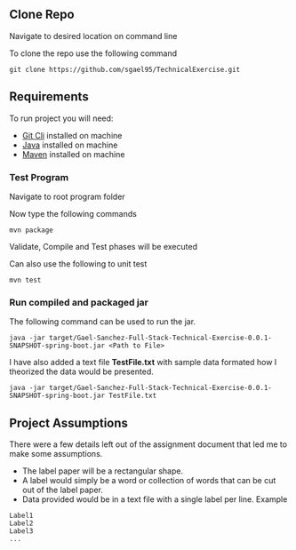 ## Clone Repo
Navigate to desired location on command line

To clone the repo use the following command
```
git clone https://github.com/sgael95/TechnicalExercise.git
```

## Requirements
To run project you will need:
- [Git Cli](https://git-scm.com/book/en/v2/Getting-Started-Installing-Git) installed on machine
- [Java](https://www.java.com/en/download/help/download_options.html) installed on machine
- [Maven](https://maven.apache.org/install.html) installed on machine

### Test Program

Navigate to root program folder

Now type the following commands

```
mvn package
```
Validate, Compile and Test phases will be executed

Can also use the following to unit test
```
mvn test
```

### Run compiled and packaged jar

The following command can be used to run the jar.
```
java -jar target/Gael-Sanchez-Full-Stack-Technical-Exercise-0.0.1-SNAPSHOT-spring-boot.jar <Path to File>
```
I have also added a text file **TestFile.txt** with sample data formated how I theorized the data would be presented.

```
java -jar target/Gael-Sanchez-Full-Stack-Technical-Exercise-0.0.1-SNAPSHOT-spring-boot.jar TestFile.txt
```

## Project Assumptions
There were a few details left out of the assignment document that led me to make some assumptions.
* The label paper will be a rectangular shape.
* A label would simply be a word or collection of words that can be cut out of the label paper.
* Data provided would be in a text file with a single label per line.
Example
```
Label1
Label2
Label3
...
```

